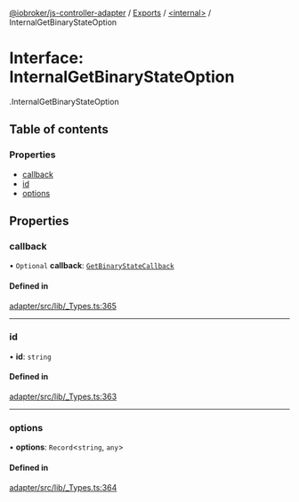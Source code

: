 [@iobroker/js-controller-adapter](../README.md) / [Exports](../modules.md) / [<internal\>](../modules/internal_.md) / InternalGetBinaryStateOption

# Interface: InternalGetBinaryStateOption

[<internal>](../modules/internal_.md).InternalGetBinaryStateOption

## Table of contents

### Properties

- [callback](internal_.InternalGetBinaryStateOption.md#callback)
- [id](internal_.InternalGetBinaryStateOption.md#id)
- [options](internal_.InternalGetBinaryStateOption.md#options)

## Properties

### callback

• `Optional` **callback**: [`GetBinaryStateCallback`](../modules/internal_.md#getbinarystatecallback)

#### Defined in

[adapter/src/lib/_Types.ts:365](https://github.com/ioBroker/ioBroker.js-controller/blob/c580eb7e/packages/adapter/src/lib/_Types.ts#L365)

___

### id

• **id**: `string`

#### Defined in

[adapter/src/lib/_Types.ts:363](https://github.com/ioBroker/ioBroker.js-controller/blob/c580eb7e/packages/adapter/src/lib/_Types.ts#L363)

___

### options

• **options**: `Record`<`string`, `any`\>

#### Defined in

[adapter/src/lib/_Types.ts:364](https://github.com/ioBroker/ioBroker.js-controller/blob/c580eb7e/packages/adapter/src/lib/_Types.ts#L364)
